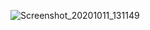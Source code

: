 ![Screenshot_20201011_131149](https://user-images.githubusercontent.com/57041076/95677423-be0e4080-0bc5-11eb-8eed-a55ba473a0fa.png)
